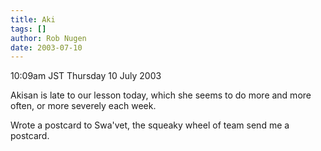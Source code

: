 ```yaml
---
title: Aki
tags: []
author: Rob Nugen
date: 2003-07-10
---
```


<p class=date>10:09am JST Thursday 10 July 2003</p>

<p>Akisan is late to our lesson today, which she seems to do more and
more often, or more severely each week.</p>

<p>Wrote a postcard to Swa'vet, the squeaky wheel of team send me a
postcard.</p>
